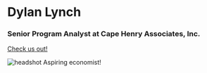 # **Dylan Lynch**
### Senior Program Analyst at Cape Henry Associates, Inc. 
[Check us out!](https://cape-henry.com/)

![headshot](https://user-images.githubusercontent.com/98568281/155867595-7ccf1907-2821-4db6-9339-286d9a660dda.jpg)
Aspiring economist!

<br clear="left"/>
